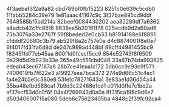 4f3aebaf312a9a82
cbd789bf0fb15223
8251c0e639c5cdb0
11fabb5284c39e79
1e81aaac41167c9c
3f37bae895cd9ddf
7648585bf5bd214a
82beef0084430202
aea82289df7a6362
a4adcb42c1fc8616
8636ee5b20161f78
025ecdb9d2a60ad6
73b3076a33e2767f
59f8beded2e0cb33
b81914168e6f8891
cfdddf20680c3b79
ab529f8a2c757e0a
d4c8874001f8e0e7
6f4017fd31fa6d8d
de247c999ad448bf
89cff44981455bc9
f83451fd77eb45aa
800f1d0fcecf5cc9
854e52743f8f6509
0a29d5d2b923b33e
265e49c551cbd048
33a67b74da993825
edeab43ec67187a8
28b7ce41eaa1c172
5db6cc9c93c9f571
7400619fb7f622e3
a19927eea7bca372
274e9d66c51c4ec1
fa4e24b5e5c380e8
53fefc78271643a1
3e83ae1d36d54a44
35ba48efbd588ca1
7b9d3c22488e1cd1
c011d0ffe7c1bd2a
af37ecf53d0c0f6f
04a4f269943d0a0a
8f315ca195c9d6e7
d50340600715a080
5deb6c75623405ba
4848c2f39fc92ca4

